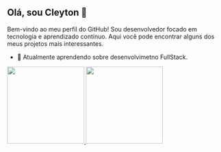 
## Olá, sou __Cleyton__ 👋

Bem-vindo ao meu perfil do GitHub! Sou desenvolvedor focado em tecnologia e aprendizado contínuo. Aqui você pode encontrar alguns dos meus projetos mais interessantes.


- 🌱 Atualmente aprendendo sobre desenvolvimetno FullStack.

<div>
<a href="https://github.com/rechedev1">
<img loading="lazy" height="180em" src="https://github-readme-stats.vercel.app/api/top-langs/?username=rechedev1&layout=compact&langs_count=7&theme=dark"/>
<img loading="lazy" height="180em" src="https://github-readme-stats.vercel.app/api?username=rechedev1&show_icons=true&theme=dark&include_all_commits=true&count_private=true"/>
</div>


